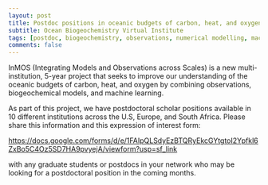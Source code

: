 ```yaml
---
layout: post
title: Postdoc positions in oceanic budgets of carbon, heat, and oxygen (USA, Europe, South Africa)
subtitle: Ocean Biogeochemistry Virtual Institute
tags: [postdoc, biogeochemistry, observations, numerical modelling, machine learning]
comments: false
---
```

InMOS (Integrating Models and Observations across Scales) is a new multi-institution, 5-year project that seeks to improve our understanding of the oceanic budgets of carbon, heat, and oxygen by combining observations, biogeochemical models, and machine learning. 

As part of this project, we have postdoctoral scholar positions available in 10 different institutions across the U.S, Europe, and South Africa. Please share this information and this expression of interest form:

https://docs.google.com/forms/d/e/1FAIpQLSdyEzBTQRyEkcGYtgtoI2Ypfkl6ZxBo5C4Oz5SD7HA9pvyejA/viewform?usp=sf_link

with any graduate students or postdocs in your network who may be looking for a postdoctoral position in the coming months.
